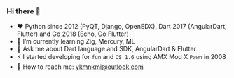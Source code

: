 ### Hi there 👋

- ❤️ Python since 2012 (PyQT, Django, OpenEDX), Dart 2017 (AngularDart, Flutter) and Go 2018 (Echo, Go Flutter)
- 🌱 I’m currently learning Zig, Mercury, ML
- 💬 Ask me about Dart language and SDK, AngularDart & Flutter
- ⚡ I started developing for `fun` and `CS 1.6` using AMX Mod X `Pawn` in 2008
- 📧 How to reach me: [ykmnkmi@outlook.com](mailto:ykmnkmi@outlook.com)

